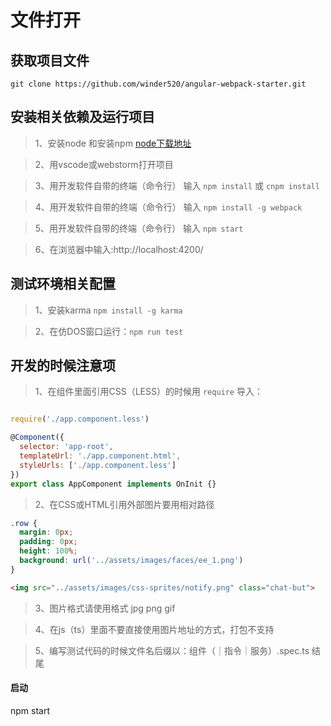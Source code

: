 # 文件打开

## 获取项目文件


`git clone https://github.com/winder520/angular-webpack-starter.git`


## 安装相关依赖及运行项目

> 1、安装node 和安装npm
[node下载地址](https://nodejs.org/en/)

> 2、用vscode或webstorm打开项目

> 3、用开发软件自带的终端（命令行） 输入
`npm install` 或 `cnpm install`

> 4、用开发软件自带的终端（命令行） 输入
`npm install -g webpack`

> 5、用开发软件自带的终端（命令行） 输入
`npm start`

> 6、在浏览器中输入:http://localhost:4200/

## 测试环境相关配置

> 1、安装karma `npm install -g karma`

> 2、在仿DOS窗口运行：`npm run test`

## 开发的时候注意项

> 1、在组件里面引用CSS（LESS）的时候用 `require` 导入：

  ```js

  require('./app.component.less')

  @Component({
    selector: 'app-root',
    templateUrl: './app.component.html',
    styleUrls: ['./app.component.less']
  })
  export class AppComponent implements OnInit {}
  ```

> 2、在CSS或HTML引用外部图片要用相对路径

  ```CSS
  .row {
    margin: 0px;
    padding: 0px;
    height: 100%;
    background: url('../assets/images/faces/ee_1.png')
  }
  ```

  ```HTML
  <img src="../assets/images/css-sprites/notify.png" class="chat-but">
  ```

> 3、图片格式请使用格式 jpg png gif

> 4、在js（ts）里面不要直接使用图片地址的方式，打包不支持

> 5、编写测试代码的时候文件名后缀以：组件（｜指令｜服务）.spec.ts 结尾


#### 启动

npm start

